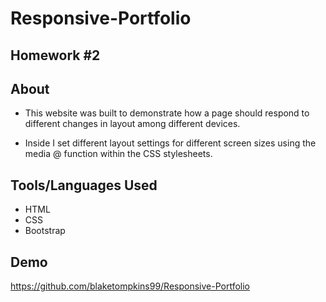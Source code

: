 # Responsive-Portfolio
## Homework #2


## About
- This website was built to demonstrate how a page should respond to different changes
in layout among different devices.

- Inside I set different layout settings for different screen sizes using the media @ function within the CSS stylesheets.


## Tools/Languages Used
- HTML
- CSS
- Bootstrap

## Demo
https://github.com/blaketompkins99/Responsive-Portfolio


